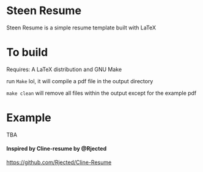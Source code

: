 # Steen Resume
Steen Resume is a simple resume template built with LaTeX

# To build
Requires: A LaTeX distribution and GNU Make

run `Make` lol, it will compile a pdf file in the output directory

`make clean` will remove all files within the output except for the example pdf

# Example
TBA

#### Inspired by Cline-resume by @Rjected
https://github.com/Rjected/Cline-Resume
